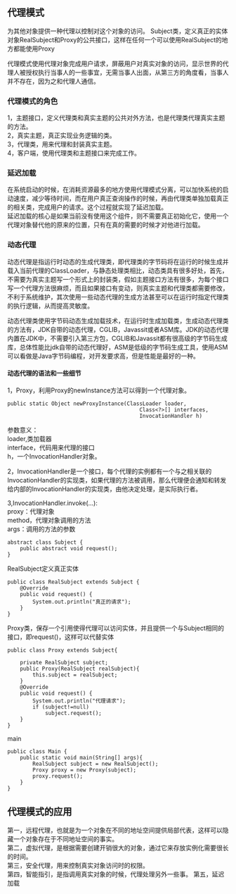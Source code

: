 ## 代理模式
为其他对象提供一种代理以控制对这个对象的访问。
Subject类，定义真正的实体对象RealSubject和Proxy的公共接口，这样在任何一个可以使用RealSubject的地方都能使用Proxy         

代理模式使用代理对象完成用户请求，屏蔽用户对真实对象的访问，显示世界的代理人被授权执行当事人的一些事宜，无需当事人出面，从第三方的角度看，当事人并不存在，因为之和代理人通信。          
### 代理模式的角色
1，主题接口，定义代理类和真实主题的公共对外方法，也是代理类代理真实主题的方法。     
2，真实主题，真正实现业务逻辑的类。     
3，代理类，用来代理和封装真实主题。     
4，客户端，使用代理类和主题接口来完成工作。

### 延迟加载
在系统启动的时候，在消耗资源最多的地方使用代理模式分离，可以加快系统的启动速度，减少等待时间，而在用户真正查询操作的时候，再由代理类单独加载真正的相关类，完成用户的请求。这个过程就实现了延迟加载。            
延迟加载的核心是如果当前没有使用这个组件，则不需要真正初始化它，使用一个代理对象替代他的原来的位置，只有在真的需要的时候才对他进行加载。

### 动态代理
动态代理是指运行时动态的生成代理类，即代理类的字节码将在运行的时候生成并载入当前代理的ClassLoader，与静态处理类相比，动态类具有很多好处，首先，不需要为真实主题写一个形式上的封装类，假如主题接口方法有很多，为每个接口写一个代理方法很麻烦，而且如果接口有变动，则真实主题和代理类都需要修改，不利于系统维护，其次使用一些动态代理的生成方法甚至可以在运行时指定代理类的执行逻辑，从而提高灵敏度。         

动态代理类使用字节码动态生成加载技术，在运行时生成加载类，生成动态代理类的方法有，JDK自带的动态代理，CGLIB，Javassit或者ASM库。JDK的动态代理内置在JDK中，不需要引入第三方包，CGLIB和Javassit都有很高级的字节码生成库，总体性能比jdk自带的动态代理好，ASM是低级的字节码生成工具，使用ASM可以看做是Java字节码编程，对开发要求高，但是性能是最好的一种。

#### 动态代理的语法和一些细节
1，Proxy，利用Proxy的newInstance方法可以得到一个代理对象。
```
public static Object newProxyInstance(ClassLoader loader,
                                          Class<?>[] interfaces,
                                          InvocationHandler h)
```
参数意义：          
loader,类加载器     
interface，代码用来代理的接口           
h，一个InvocationHandler对象。      

2，InvocationHandler是一个接口，每个代理的实例都有一个与之相关联的InvocationHandler的实现类，如果代理的方法被调用，那么代理便会通知和转发给内部的InvocationHandler的实现类，由他决定处理，是实际执行者。          

3,InvocationHandler.invoke(...):        
proxy：代理对象     
method，代理对象调用的方法      
args：调用的方法的参数      

```
abstract class Subject {
    public abstract void request();
}
```
RealSubject定义真正实体
```
public class RealSubject extends Subject {
    @Override
    public void request() {
        System.out.println("真正的请求");
    }
}
```
Proxy类，保存一个引用使得代理可以访问实体，并且提供一个与Subject相同的接口，即request()，这样可以代替实体
```
public class Proxy extends Subject{

    private RealSubject subject;
    public Proxy(RealSubject realSubject){
        this.subject = realSubject;
    }
    @Override
    public void request() {
        System.out.println("代理请求");
        if (subject!=null)
            subject.request();
    }
}
```
main
```
public class Main {
    public static void main(String[] args){
        RealSubject subject = new RealSubject();
        Proxy proxy = new Proxy(subject);
        proxy.request();
    }
}
```
## 代理模式的应用
第一，远程代理，也就是为一个对象在不同的地址空间提供局部代表，这样可以隐藏一个对象存在于不同地址空间的事实。        
第二，虚拟代理，是根据需要创建开销很大的对象，通过它来存放实例化需要很长的时间。        
第三，安全代理，用来控制真实对象访问时的权限。       
第四，智能指引，是指调用真实对象的时候，代理处理另外一些事。
第五，延迟加载

